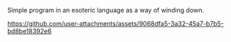 Simple program in an esoteric language as a way of winding down.

https://github.com/user-attachments/assets/9068dfa5-3a32-45a7-b7b5-bd8be18392e6
